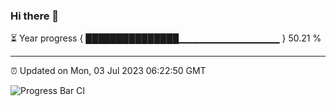 ### Hi there 👋

⏳ Year progress { ███████████████▁▁▁▁▁▁▁▁▁▁▁▁▁▁▁ } 50.21 %

---

⏰ Updated on Mon, 03 Jul 2023 06:22:50 GMT

![Progress Bar CI](https://github.com/liununu/liununu/workflows/Progress%20Bar%20CI/badge.svg)

